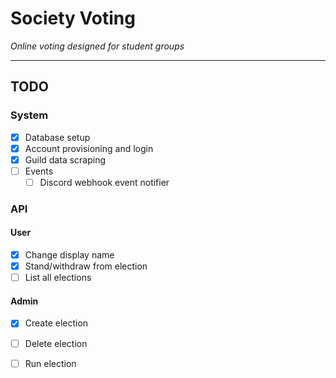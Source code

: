 # Society Voting

*Online voting designed for student groups*

---

## TODO

### System

- [x] Database setup
- [x] Account provisioning and login
- [x] Guild data scraping
- [ ] Events
    - [ ] Discord webhook event notifier

### API

#### User

- [x] Change display name
- [x] Stand/withdraw from election
- [ ] List all elections

#### Admin

- [x] Create election
- [ ] Delete election

- [ ] Run election